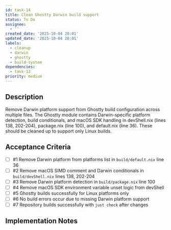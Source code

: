 ```yaml
---
id: task-14
title: Clean Ghostty Darwin build support
status: To Do
assignee:
  - ''
created_date: '2025-10-04 20:01'
updated_date: '2025-10-04 20:01'
labels:
  - cleanup
  - darwin
  - ghostty
  - build-system
dependencies:
  - task-13
priority: medium
---
```


## Description

<!-- SECTION:DESCRIPTION:BEGIN -->
Remove Darwin platform support from Ghostty build configuration across multiple files. The Ghostty module contains Darwin-specific platform detection, build conditionals, and macOS SDK handling in devShell.nix (lines 138, 202-204), package.nix (line 100), and default.nix (line 36). These should be cleaned up to support only Linux builds.
<!-- SECTION:DESCRIPTION:END -->

## Acceptance Criteria
<!-- AC:BEGIN -->
- [ ] #1 Remove Darwin platform from platforms list in `build/default.nix` line 36
- [ ] #2 Remove macOS SIMD comment and Darwin conditionals in `build/devShell.nix` lines 138, 202-204
- [ ] #3 Remove Darwin platform detection in `build/package.nix` line 100
- [ ] #4 Remove macOS SDK environment variable unset logic from devShell
- [ ] #5 Ghostty builds successfully for Linux platforms only
- [ ] #6 No build errors occur due to missing Darwin platform support
- [ ] #7 Repository builds successfully with `just check` after changes
<!-- AC:END -->

## Implementation Notes

<!-- SECTION:NOTES:BEGIN -->
<!-- SECTION:NOTES:END -->